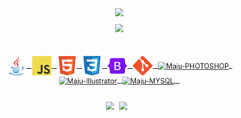<div align="center">
  <a href="https://github.com/mrjulia22">
  <img height="180em" align="center" src="https://github-readme-stats.vercel.app/api?username=mrjulia22&show_icons=true&theme=default&include_all_commits=true&count_private=true"/><p>
  <img height="150em" align="center" src="https://github-readme-stats.vercel.app/api/top-langs/?username=mrjulia22&layout=compact&langs_count=7&theme=default"/>
</div>
<br>
<br>
<div align="center"></div>
<div style="display: inline_block" align="center">
  <img align="center" alt="Maju-JAVA" height="40" width="40" src="https://raw.githubusercontent.com/devicons/devicon/master/icons/java/java-original.svg">&ensp;
  <img align="center" alt="Maju-JAVASCRIPT" height="40" width="40" src="https://raw.githubusercontent.com/devicons/devicon/master/icons/javascript/javascript-original.svg">&ensp;
  <img align="center" alt="Maju-HTML5" height="40" width="40" src="https://raw.githubusercontent.com/devicons/devicon/master/icons/html5/html5-original.svg">&ensp;
  <img align="center" alt="Maju-CSS3" height="40" width="40" src="https://raw.githubusercontent.com/devicons/devicon/master/icons/css3/css3-original.svg">&ensp;
  <img align="center" alt="Maju-BOOTSTRAP" height="40" width="40" src="https://raw.githubusercontent.com/devicons/devicon/master/icons/bootstrap/bootstrap-original.svg">&ensp;
  <img align="center" alt="Maju-GIT" height="40" width="40" src="https://raw.githubusercontent.com/devicons/devicon/master/icons/git/git-original.svg">&ensp;
  <img align="center" alt="Maju-PHOTOSHOP" height="40" width="40" src="https://cdn.jsdelivr.net/gh/devicons/devicon/icons/photoshop/photoshop-plain.svg">&ensp;
  <img align="center" alt="Maju-Illustrator" height="40" width="40" src="https://cdn.jsdelivr.net/gh/devicons/devicon/icons/illustrator/illustrator-line.svg">&ensp;
  <img align="center" alt="Maju-MYSQL" height="40" width="40" src="https://cdn.jsdelivr.net/gh/devicons/devicon/icons/mysql/mysql-original.svg"> &ensp;
</div>
  
<br>
<br>

<div align="center"> 
  <a href = "mailto:maria.jaraujo@ufpe.br"><img height="40em" src="https://img.shields.io/badge/Gmail-D14836?style=for-the-badge&logo=gmail&logoColor=white" target="_blank"></a>&ensp;
  <a href="https://www.linkedin.com/in/maria-julia-lemos-048326146/"_blank"><img height="40em"src="https://img.shields.io/badge/-LinkedIn-%230077B5?style=for-the-badge&logo=linkedin&logoColor=white" target="_blank"></a> &ensp;

</div>

